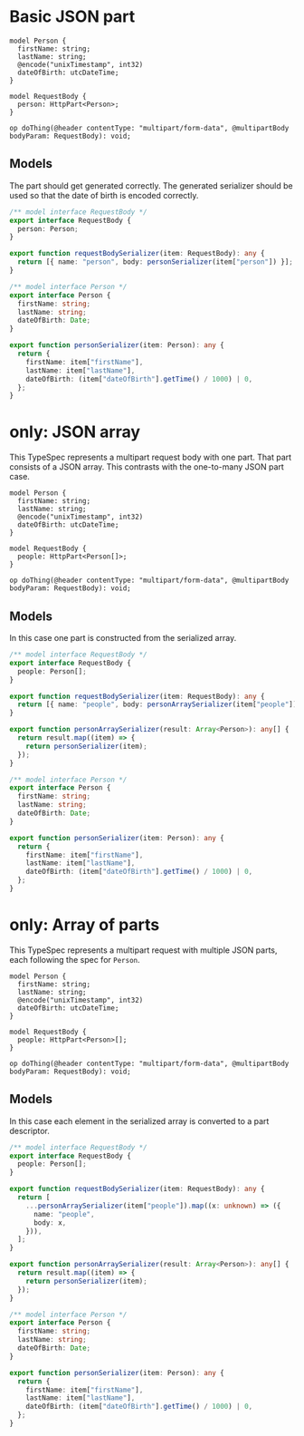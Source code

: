 # Basic JSON part

```tsp
model Person {
  firstName: string;
  lastName: string;
  @encode("unixTimestamp", int32)
  dateOfBirth: utcDateTime;
}

model RequestBody {
  person: HttpPart<Person>;
}

op doThing(@header contentType: "multipart/form-data", @multipartBody bodyParam: RequestBody): void;
```

## Models

The part should get generated correctly. The generated serializer should be used so that the date of birth is encoded correctly.

```ts models
/** model interface RequestBody */
export interface RequestBody {
  person: Person;
}

export function requestBodySerializer(item: RequestBody): any {
  return [{ name: "person", body: personSerializer(item["person"]) }];
}

/** model interface Person */
export interface Person {
  firstName: string;
  lastName: string;
  dateOfBirth: Date;
}

export function personSerializer(item: Person): any {
  return {
    firstName: item["firstName"],
    lastName: item["lastName"],
    dateOfBirth: (item["dateOfBirth"].getTime() / 1000) | 0,
  };
}
```

# only: JSON array

This TypeSpec represents a multipart request body with one part. That part consists of a JSON array. This contrasts with the one-to-many JSON part case.

```tsp
model Person {
  firstName: string;
  lastName: string;
  @encode("unixTimestamp", int32)
  dateOfBirth: utcDateTime;
}

model RequestBody {
  people: HttpPart<Person[]>;
}

op doThing(@header contentType: "multipart/form-data", @multipartBody bodyParam: RequestBody): void;
```

## Models

In this case one part is constructed from the serialized array.

```ts models
/** model interface RequestBody */
export interface RequestBody {
  people: Person[];
}

export function requestBodySerializer(item: RequestBody): any {
  return [{ name: "people", body: personArraySerializer(item["people"]) }];
}

export function personArraySerializer(result: Array<Person>): any[] {
  return result.map((item) => {
    return personSerializer(item);
  });
}

/** model interface Person */
export interface Person {
  firstName: string;
  lastName: string;
  dateOfBirth: Date;
}

export function personSerializer(item: Person): any {
  return {
    firstName: item["firstName"],
    lastName: item["lastName"],
    dateOfBirth: (item["dateOfBirth"].getTime() / 1000) | 0,
  };
}
```

# only: Array of parts

This TypeSpec represents a multipart request with multiple JSON parts, each following the spec for `Person`.

```tsp
model Person {
  firstName: string;
  lastName: string;
  @encode("unixTimestamp", int32)
  dateOfBirth: utcDateTime;
}

model RequestBody {
  people: HttpPart<Person>[];
}

op doThing(@header contentType: "multipart/form-data", @multipartBody bodyParam: RequestBody): void;
```

## Models

In this case each element in the serialized array is converted to a part descriptor.

```ts models
/** model interface RequestBody */
export interface RequestBody {
  people: Person[];
}

export function requestBodySerializer(item: RequestBody): any {
  return [
    ...personArraySerializer(item["people"]).map((x: unknown) => ({
      name: "people",
      body: x,
    })),
  ];
}

export function personArraySerializer(result: Array<Person>): any[] {
  return result.map((item) => {
    return personSerializer(item);
  });
}

/** model interface Person */
export interface Person {
  firstName: string;
  lastName: string;
  dateOfBirth: Date;
}

export function personSerializer(item: Person): any {
  return {
    firstName: item["firstName"],
    lastName: item["lastName"],
    dateOfBirth: (item["dateOfBirth"].getTime() / 1000) | 0,
  };
}
```
